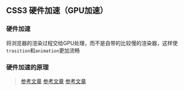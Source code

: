 ## CSS3 硬件加速（GPU加速）

### 硬件加速
将浏览器的渲染过程交给GPU处理，而不是自带的比较慢的渲染器，这样使`trasition`和`animation`更加流畅

### 硬件加速的原理

> [参考文章](https://lz5z.com/Web%E6%80%A7%E8%83%BD%E4%BC%98%E5%8C%96-CSS3%E7%A1%AC%E4%BB%B6%E5%8A%A0%E9%80%9F/)
> [参考文章](https://juejin.im/post/6844903649974435854)
> [参考文章](https://www.cnblogs.com/ranyonsue/p/8296983.html)